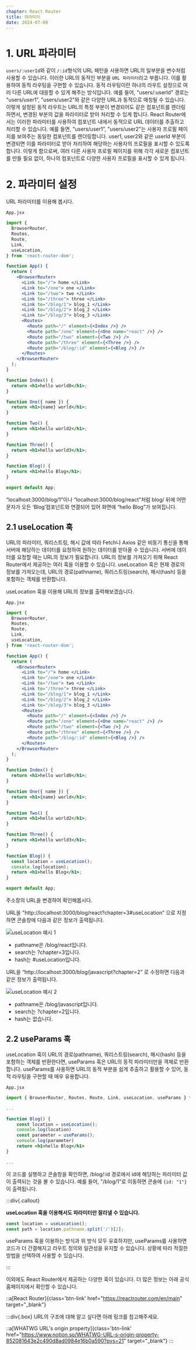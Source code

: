 ```yaml
---
chapter: React Router
title: 파라미터
date: 2024-07-08
---
```


# 1. URL 파라미터

`users/:userId`와 같이 `/:id`형식의 URL 패턴을 사용하면 URL의 일부분을 변수처럼 사용할 수 있습니다. 이러한 URL의 동적인 부분을 `URL 파라미터`라고 부릅니다. 이를 활용하여 동적 라우팅을 구현할 수 있습니다. 동적 라우팅이란 하나의 라우트 설정으로 여러 다른 URL에 대응할 수 있게 해주는 방식입니다. 예를 들어, "users/:userId" 경로는 "users/user1”, "users/user2"와 같은 다양한 URL과 동적으로 매칭될 수 있습니다. 이렇게 설정된 동적 라우트는 URL의 특정 부분이 변경되어도 같은 컴포넌트를 렌더링하면서, 변경된 부분의 값을 파라미터로 받아 처리할 수 있게 합니다. React Router에서는 이러한 파라미터를 사용하여 컴포넌트 내에서 동적으로 URL 데이터를 추출하고 처리할 수 있습니다. 예를 들면, "users/user1”, "users/user2"는 사용자 프로필 페이지를 보여주는 동일한 컴포넌트를 렌더링합니다. user1, user2와 같은 userId 부분이 변경되면 이를 파라미터로 받아 처리하여 해당하는 사용자의 프로필을 표시할 수 있도록 합니다. 이렇게 함으로써, 여러 다른 사용자 프로필 페이지를 위해 각각 새로운 컴포넌트를 만들 필요 없이, 하나의 컴포넌트로 다양한 사용자 프로필을 표시할 수 있게 됩니다.

# 2. 파라미터 설정

URL 파라미터를 이용해 봅시다.

`App.jsx`
```jsx
import {
  BrowserRouter,
  Routes,
  Route,
  Link,
  useLocation,
} from 'react-router-dom';

function App() {
  return (
    <BrowserRouter>
      <Link to="/"> home </Link>
      <Link to="/one"> one </Link>
      <Link to="/two"> two </Link>
      <Link to="/three"> three </Link>
      <Link to="/blog/1"> blog_1 </Link>
      <Link to="/blog/2"> blog_2 </Link>
      <Link to="/blog/3"> blog_3 </Link>
      <Routes>
        <Route path="/" element={<Index />} />
        <Route path="/one" element={<One name="react" />} />
        <Route path="/two" element={<Two />} />
        <Route path="/three" element={<Three />} />
        <Route path="/blog/:id" element={<Blog />} />
      </Routes>
    </BrowserRouter>
  );
}

function Index() {
  return <h1>hello world0</h1>;
}

function One({ name }) {
  return <h1>{name} world</h1>;
}

function Two() {
  return <h1>hello world2</h1>;
}

function Three() {
  return <h1>hello world3</h1>;
}

function Blog() {
  return <h1>hello Blog</h1>;
}

export default App;
```

“localhost:3000/blog/1”이나 “localhost:3000/blog/react”처럼 blog/ 뒤에 어떤 문자가 오든 ‘Blog’컴포넌트와 연결되어 있어 화면에 “hello Blog”가 보여집니다.

## 2.1 useLocation 훅

URL의 파라미터, 쿼리스트링, 해시 값에 따라 Fetch나 Axios 같은 비동기 통신을 통해 서버에 해당하는 데이터를 요청하여 원하는 데이터를 받아올 수 있습니다. 서버에 데이터를 요청할 때는 URL의 정보가 필요합니다. URL의 정보를 가져오기 위해 React Router에서 제공하는 여러 훅을 이용할 수 있습니다. useLocation 훅은 현재 경로의 정보를 가져오는데, URL의 경로(pathname), 쿼리스트링(search), 해시(hash) 등을 포함하는 객체를 반환합니다.

useLocation 훅을 이용해 URL의 정보를 출력해보겠습니다.

`App.jsx`
```jsx
import {
  BrowserRouter,
  Routes,
  Route,
  Link,
  useLocation,
} from 'react-router-dom';

function App() {
  return (
    <BrowserRouter>
      <Link to="/"> home </Link>
      <Link to="/one"> one </Link>
      <Link to="/two"> two </Link>
      <Link to="/three"> three </Link>
      <Link to="/blog/1"> blog_1 </Link>
      <Link to="/blog/2"> blog_2 </Link>
      <Link to="/blog/3"> blog_3 </Link>
      <Routes>
        <Route path="/" element={<Index />} />
        <Route path="/one" element={<One name="react" />} />
        <Route path="/two" element={<Two />} />
        <Route path="/three" element={<Three />} />
        <Route path="/blog/:id" element={<Blog />} />
      </Routes>
    </BrowserRouter>
  );
}

function Index() {
  return <h1>hello world0</h1>;
}

function One({ name }) {
  return <h1>{name} world</h1>;
}

function Two() {
  return <h1>hello world2</h1>;
}

function Three() {
  return <h1>hello world3</h1>;
}

function Blog() {
  const location = useLocation();
  console.log(location);
  return <h1>hello Blog</h1>;
}

export default App;
```

주소창의 URL을 변경하여 확인해봅시다.

URL을 "http://localhost:3000/blog/react?chapter=3#useLocation" 으로 지정하면 콘솔창에 다음과 같은 정보가 출력됩니다.

![useLocation 예시 1](/images/basecamp-react/chapter03-3/chapter03-3-1.png)

- pathname은 /blog/react입니다.
- search는 ?chapter=3입니다.
- hash는 #useLocation입니다.

URL을 “http://localhost:3000/blog/javascript?chapter=2” 로 수정하면 다음과 같은 정보가 출력됩니다.

![useLocation 예시 2](/images/basecamp-react/chapter03-3/chapter03-3-2.png)

- pathname은 /blog/javascript입니다.
- search는 ?chapter=2입니다.
- hash는 없습니다.

## 2.2 useParams 훅

useLocation 훅이 URL의 경로(pathname), 쿼리스트링(search), 해시(hash) 등을 포함하는 객체를 반환한다면, useParams 훅은 URL의 동적 파라미터만을 객체로 반환합니다. useParams를 사용하면 URL의 동적 부분을 쉽게 추출하고 활용할 수 있어, 동적 라우팅을 구현할 때 매우 유용합니다.

`App.jsx`
```jsx
import { BrowserRouter, Routes, Route, Link, useLocation, useParams } from "react-router-dom";

...

function Blog() {
    const location = useLocation();
    console.log(location)
    const parameter = useParams();
    console.log(parameter)
    return <h1>hello Blog</h1>
}

...
```

이 코드를 실행하고 콘솔창을 확인하면, /blog/:id 경로에서 id에 해당하는 파라미터 값이 출력되는 것을 볼 수 있습니다. 예를 들어, "/blog/1"로 이동하면 콘솔에 `{id: "1"}`이 출력됩니다.

:::div{.callout}

**useLocation 훅을 이용해서도 파라미터만 잘라낼 수 있습니다.**

```jsx
const location = useLocation();
const path = location.pathname.split('/')[2];
```

useParams 훅을 이용하는 방식과 위 방식 모두 유효하지만, useParams를 사용하면 코드가 더 간결해지고 라우트 정의와 일관성을 유지할 수 있습니다. 상황에 따라 적절한 방법을 선택하여 사용할 수 있습니다.

:::

이외에도 React Router에서 제공하는 다양한 훅이 있습니다. 더 많은 정보는 아래 공식홈페이지에서 확인할 수 있습니다.

::a[React Router]{class='btn-link' href="https://reactrouter.com/en/main" target="\_blank"}

:::div{.box}
URL의 구조에 대해 알고 싶다면 아래 링크를 참고해주세요.

::a[WHATWG URL's origin property]{class='btn-link' href="https://www.notion.so/WHATWG-URL-s-origin-property-852081643e2c490d8ad0984e16b0a590?pvs=21" target="\_blank"}
:::
